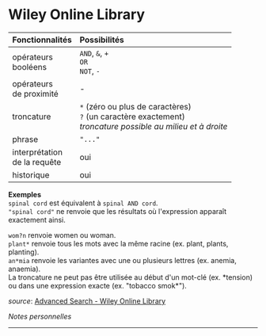# Wiley Online Library

| Fonctionnalités | Possibilités |
| :-------- | :---- |
| opérateurs<br/>booléens | `AND`, `&`, `+`<br/>`OR`<br/>`NOT`, `-` |
| opérateurs<br/>de proximité | - |
| troncature | `*` (zéro ou plus de caractères)<br/>`?` (un caractère exactement)<br/>*troncature possible au milieu et à droite* |
| phrase | `"..."` |
| interprétation<br/>de la requête | oui |
| historique | oui |

**Exemples**   
`spinal cord` est équivalent à `spinal AND cord`.   
`"spinal cord"` ne renvoie que les résultats où l'expression apparaît exactement ainsi.   

`wom?n` renvoie women ou woman.   
`plant*` renvoie tous les mots avec la même racine (ex. plant, plants, planting).   
`an*mia` renvoie les variantes avec une ou plusieurs lettres (ex. anemia, anaemia).   
La troncature ne peut pas être utilisée au début d'un mot-clé (ex. \*tension) ou dans une expression exacte (ex. "tobacco smok\*").

*source*: [Advanced Search - Wiley Online Library](https://onlinelibrary.wiley.com/search/advanced)

*Notes personnelles*

---
